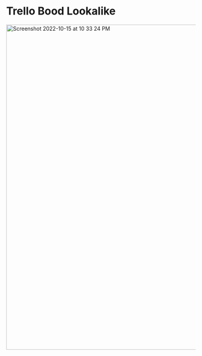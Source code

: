 # Trello Bood Lookalike
<img width="862" alt="Screenshot 2022-10-15 at 10 33 24 PM" src="https://user-images.githubusercontent.com/85498185/195992043-77873b5f-971f-438b-a3ba-ee71afec6d30.png">
